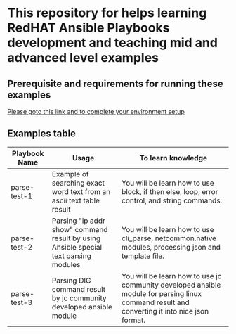 # This repository for helps learning RedHAT Ansible Playbooks development and teaching mid and advanced level examples

## Prerequisite and requirements for running these examples

[Please goto this link and to complete your environment setup](https://github.com/baasandorj/playbooks/blob/master/module_utils/README.md)

## Examples table

|Playbook Name|Usage|To learn knowledge|
|---|---|---|
|parse-test-1|Example of searching exact word text from an ascii text table result|You will be learn how to use block, if then else, loop, error control, and string commands.|
|parse-test-2|Parsing "ip addr show" command result by using Ansible special text parsing modules|You will be learn how to use cli_parse, netcommon.native modules, processing json and template file.|
|parse-test-3|Parsing DIG command result by jc community developed ansible module|You will be learn how to use jc community developed ansible module for parsing linux command result and converting it into nice json format.|
